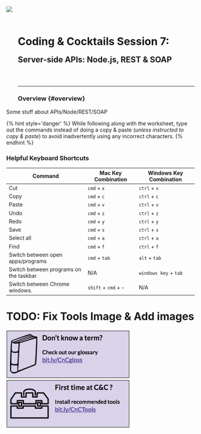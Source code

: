 <div>
    <img src="/images/logo.png" style="float: left; margin: 0px 15px 15px 0px; height:250px;">
    <h1 style="display:inline-block;margin-top:2.75em;">Coding &amp; Cocktails Session 7:</h1>
    <h2 style="margin-top:0;margin-bottom:2.75em;">Server-side APIs: Node.js, REST & SOAP</h2>
</div>
<hr>

### Overview {#overview}

Some stuff about APIs/Node/REST/SOAP

{% hint style='danger' %}
While following along with the worksheet, type out the commands instead of doing a copy & paste (_unless instructed to copy & paste_) to avoid inadvertently using any incorrect characters.
{% endhint %}

### Helpful Keyboard Shortcuts
|Command|Mac Key Combination|Windows Key Combination|
|--|--|--|
|Cut|`cmd` + `x`|`ctrl` + `x`|
|Copy|`cmd` + `c`|`ctrl` + `c`|
|Paste|`cmd` + `v`|`ctrl` + `v`|
|Undo|`cmd` + `z`|`ctrl` + `z`|
|Redo|`cmd` + `y`|`ctrl` + `y`|
|Save|`cmd` + `s`|`ctrl` + `s`|
|Select all|`cmd` + `a`|`ctrl` + `a`|
|Find|`cmd` + `f`|`ctrl` + `f`|
|Switch between open apps/programs |`cmd` + `tab`|`alt` + `tab`|
|Switch between programs on the taskbar| N/A | `windows key` + `tab`|
|Switch between Chrome windows. |`shift` + `cmd` + `~`| N/A |

# TODO: Fix Tools Image & Add images

[![](/assets/images/glossary.png)](http://bit.ly/CnCgloss) [![](/assets/images/tools.png)](http://bit.ly/CnCTheTools)
